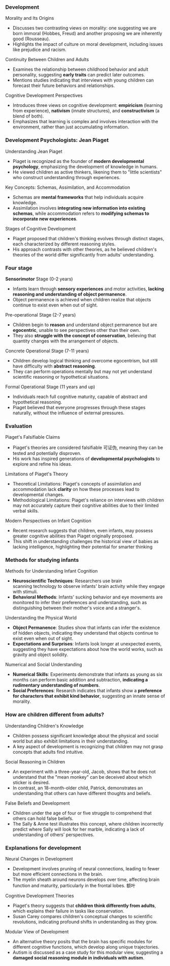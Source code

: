 ### Development
Morality and Its Origins

- Discusses two contrasting views on morality: one suggesting we are born immoral (Hobbes, Freud) and another proposing we are inherently good (Rousseau).
- Highlights the impact of culture on moral development, including issues like prejudice and racism.

Continuity Between Children and Adults

- Examines the relationship between childhood behavior and adult personality, suggesting **early traits** can predict later outcomes.
- Mentions studies indicating that interviews with young children can forecast their future behaviors and relationships.

Cognitive Development Perspectives

- Introduces three views on cognitive development: **empiricism** (learning from experience), **nativism** (innate structures), and **constructivism** (a blend of both).
- Emphasizes that learning is complex and involves interaction with the environment, rather than just accumulating information.

### Development Psychologists: **Jean Piaget**
Understanding Jean Piaget

- Piaget is recognized as the founder of **modern developmental psychology**, emphasizing the development of knowledge in humans.
- He viewed children as active thinkers, likening them to "little scientists" who construct understanding through experiences.

Key Concepts: Schemas, Assimilation, and Accommodation

- Schemas are **mental frameworks** that help individuals acquire knowledge.
- Assimilation involves **integrating new information into existing schemas**, while accommodation refers to **modifying schemas to incorporate new experiences**.

Stages of Cognitive Development

- Piaget proposed that children's thinking evolves through distinct stages, each characterized by different reasoning styles.
- His approach contrasts with other theories, as he believed children's theories of the world differ significantly from adults' understanding.
### Four stage
**Sensorimotor** Stage (0-2 years)

- Infants learn through **sensory experiences** and motor activities, **lacking reasoning and understanding of object permanence**.
- Object permanence is achieved when children realize that objects continue to exist even when out of sight.

Pre-operational Stage (2-7 years)

- Children begin to **reason** and understand object permanence but are **egocentric**, unable to see perspectives other than their own.
- They also **struggle with the concept of conservation**, believing that quantity changes with the arrangement of objects.

Concrete Operational Stage (7-11 years)

- Children develop logical thinking and overcome egocentrism, but still have difficulty with **abstract reasoning**. 
- They can perform operations mentally but may not yet understand scientific reasoning or hypothetical situations.

Formal Operational Stage (11 years and up)

- Individuals reach full cognitive maturity, capable of abstract and hypothetical reasoning.
- Piaget believed that everyone progresses through these stages naturally, without the influence of external pressures.
### Evaluation
Piaget's Falsifiable Claims

- Piaget's theories are considered falsifiable 可证伪, meaning they can be tested and potentially disproven.
- His work has inspired generations of **developmental psychologists** to explore and refine his ideas.

Limitations of Piaget's Theory

- Theoretical Limitations: Piaget's concepts of assimilation and accommodation lack **clarity** on how these processes lead to developmental changes.
- Methodological Limitations: Piaget's reliance on interviews with children may not accurately capture their cognitive abilities due to their limited verbal skills.

Modern Perspectives on Infant Cognition

- Recent research suggests that children, even infants, may possess greater cognitive abilities than Piaget originally proposed.
- This shift in understanding challenges the historical view of babies as lacking intelligence, highlighting their potential for smarter thinking

### Methods for studying infants
Methods for Understanding Infant Cognition

- **Neuroscientific Techniques**: Researchers use brain scanning technology to observe infants' brain activity while they engage with stimuli.
- **Behavioral Methods**: Infants' sucking behavior and eye movements are monitored to infer their preferences and understanding, such as distinguishing between their mother's voice and a stranger's.

Understanding the Physical World

- **Object Permanence**: Studies show that infants can infer the existence of hidden objects, indicating they understand that objects continue to exist even when out of sight.
- **Expectations and Surprises**: Infants look longer at unexpected events, suggesting they have expectations about how the world works, such as gravity and object solidity.

Numerical and Social Understanding

- **Numerical Skills**: Experiments demonstrate that infants as young as six months can perform basic addition and subtraction, **indicating a rudimentary understanding of numbers**.
- **Social Preferences**: Research indicates that infants show a **preference for characters that exhibit kind behavior**, suggesting an innate sense of morality.

### How are children different from adults?
Understanding Children's Knowledge

- Children possess significant knowledge about the physical and social world but also exhibit limitations in their understanding.
- A key aspect of development is recognizing that children may not grasp concepts that adults find intuitive.

Social Reasoning in Children

- An experiment with a three-year-old, Jacob, shows that he does not understand that the "mean monkey" can be deceived about which sticker is desired.
- In contrast, an 18-month-older child, Patrick, demonstrates an understanding that others can have different thoughts and beliefs.

False Beliefs and Development

- Children under the age of four or five struggle to comprehend that others can hold false beliefs.
- The Sally & Anne test illustrates this concept, where children incorrectly predict where Sally will look for her marble, indicating a lack of understanding of others' perspectives.

### Explanations for development
 Neural Changes in Development

- Development involves pruning of neural connections, leading to fewer but more efficient connections in the brain.
- The myelin sheath around neurons develops over time, affecting brain function and maturity, particularly in the frontal lobes. 额叶

Cognitive Development Theories

- Piaget's theory suggests that **children think differently from adults**, which explains their failure in tasks like conservation.
- Susan Carey compares children's conceptual changes to scientific revolutions, indicating profound shifts in understanding as they grow.

Modular View of Development

- An alternative theory posits that the brain has specific modules for different cognitive functions, which develop along unique trajectories.
- Autism is discussed as a case study for this modular view, suggesting a **damaged social reasoning module in individuals with autism**.
